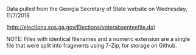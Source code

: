 Data pulled from the Georgia Secretary of State website on Wednesday, 11/7/2018

(http://elections.sos.ga.gov/Elections/voterabsenteefile.do)

NOTE:  Files with identical filenames and a numeric extension are a single file that were split into fragments using 7-Zip, for storage on Github. 
